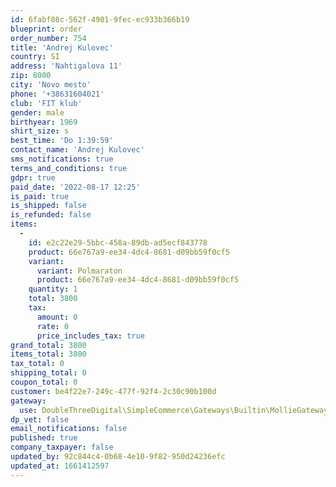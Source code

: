 ```yaml
---
id: 6fabf08c-562f-4901-9fec-ec933b366b19
blueprint: order
order_number: 754
title: 'Andrej Kulovec'
country: SI
address: 'Nahtigalova 11'
zip: 8000
city: 'Novo mesto'
phone: '+38631604021'
club: 'FIT klub'
gender: male
birthyear: 1969
shirt_size: s
best_time: 'Do 1:39:59'
contact_name: 'Andrej Kulovec'
sms_notifications: true
terms_and_conditions: true
gdpr: true
paid_date: '2022-08-17 12:25'
is_paid: true
is_shipped: false
is_refunded: false
items:
  -
    id: e2c22e29-5bbc-458a-89db-ad5ecf843778
    product: 66e767a9-ee34-4dc4-8681-d09bb59f0cf5
    variant:
      variant: Polmaraton
      product: 66e767a9-ee34-4dc4-8681-d09bb59f0cf5
    quantity: 1
    total: 3800
    tax:
      amount: 0
      rate: 0
      price_includes_tax: true
grand_total: 3800
items_total: 3800
tax_total: 0
shipping_total: 0
coupon_total: 0
customer: be4f22e7-249c-477f-92f4-2c30c90b100d
gateway:
  use: DoubleThreeDigital\SimpleCommerce\Gateways\Builtin\MollieGateway
dp_vet: false
email_notifications: false
published: true
company_taxpayer: false
updated_by: 92c844c4-0b68-4e10-9f82-950d24236efc
updated_at: 1661412597
---
```

